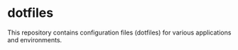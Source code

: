 # dotfiles
This repository contains configuration files (dotfiles) for various applications and environments.

